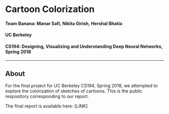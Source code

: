 # Cartoon Colorization
#### Team Banana: Manar Safi, Nikita Girish, Hershal Bhatia
#### UC Berkeley
#### CS194: Designing, Visualizing and Understanding Deep Neural Networks, Spring 2018


-----
## About
For the final project for UC Berkeley CS194, Spring 2018, we attempted to explore the colorization of sketches of cartoons.
This is the public respository corresponding to our report.

The final report is available here: [LINK]


